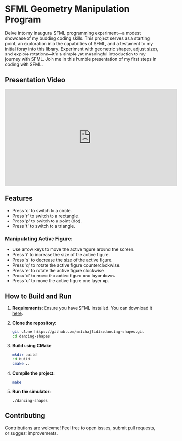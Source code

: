 # SFML Geometry Manipulation Program

Delve into my inaugural SFML programming experiment—a modest showcase of my budding coding skills. This project serves as a starting point, an exploration into the capabilities of SFML, and a testament to my initial foray into this library. Experiment with geometric shapes, adjust sizes, and explore rotations—it's a simple yet meaningful introduction to my journey with SFML. Join me in this humble presentation of my first steps in coding with SFML.

## Presentation Video

<div align="center">
  <iframe width="560" height="315" src="https://www.youtube.com/embed/DS0XcaJN4vo?si=-p54s_hnBkfH6oiJ" title="YouTube video player" frameborder="0" allow="accelerometer; autoplay; clipboard-write; encrypted-media; gyroscope; picture-in-picture; web-share" allowfullscreen></iframe>
</div>

## Features

- Press 'c' to switch to a circle.
- Press 'r' to switch to a rectangle.
- Press 'p' to switch to a point (dot).
- Press 't' to switch to a triangle.

### Manipulating Active Figure:

- Use arrow keys to move the active figure around the screen.
- Press 'i' to increase the size of the active figure.
- Press 's' to decrease the size of the active figure.
- Press 'q' to rotate the active figure counterclockwise.
- Press 'e' to rotate the active figure clockwise.
- Press 'd' to move the active figure one layer down.
- Press 'u' to move the active figure one layer up.

## How to Build and Run

1. **Requirements**: Ensure you have SFML installed. You can download it [here](https://www.sfml-dev.org/download.php).

2. **Clone the repository:**
    ```bash
    git clone https://github.com/smichajlidis/dancing-shapes.git
    cd dancing-shapes
    ```

3. **Build using CMake:**
    ```bash
    mkdir build
    cd build
    cmake ..
    ```

4. **Compile the project:**
    ```bash
    make
    ```

5. **Run the simulator:**
    ```bash
    ./dancing-shapes
    ```

## Contributing

Contributions are welcome! Feel free to open issues, submit pull requests, or suggest improvements.
